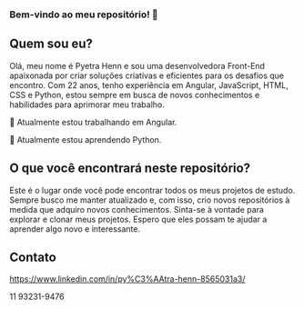 
### Bem-vindo ao meu repositório! 👋

## Quem sou eu? 
Olá, meu nome é Pyetra Henn e sou uma desenvolvedora Front-End apaixonada por criar soluções criativas e eficientes para os desafios que encontro. Com 22 anos, tenho experiência em Angular, JavaScript, HTML, CSS e Python, estou sempre em busca de novos conhecimentos e habilidades para aprimorar meu trabalho.

🔭 Atualmente estou trabalhando em Angular.

🌱 Atualmente estou aprendendo Python.

## O que você encontrará neste repositório? 

Este é o lugar onde você pode encontrar todos os meus projetos de estudo. Sempre busco me manter atualizado e, com isso, crio novos repositórios à medida que adquiro novos conhecimentos. Sinta-se à vontade para explorar e clonar meus projetos. Espero que eles possam te ajudar a aprender algo novo e interessante.

## Contato 
https://www.linkedin.com/in/py%C3%AAtra-henn-8565031a3/

11 93231-9476



